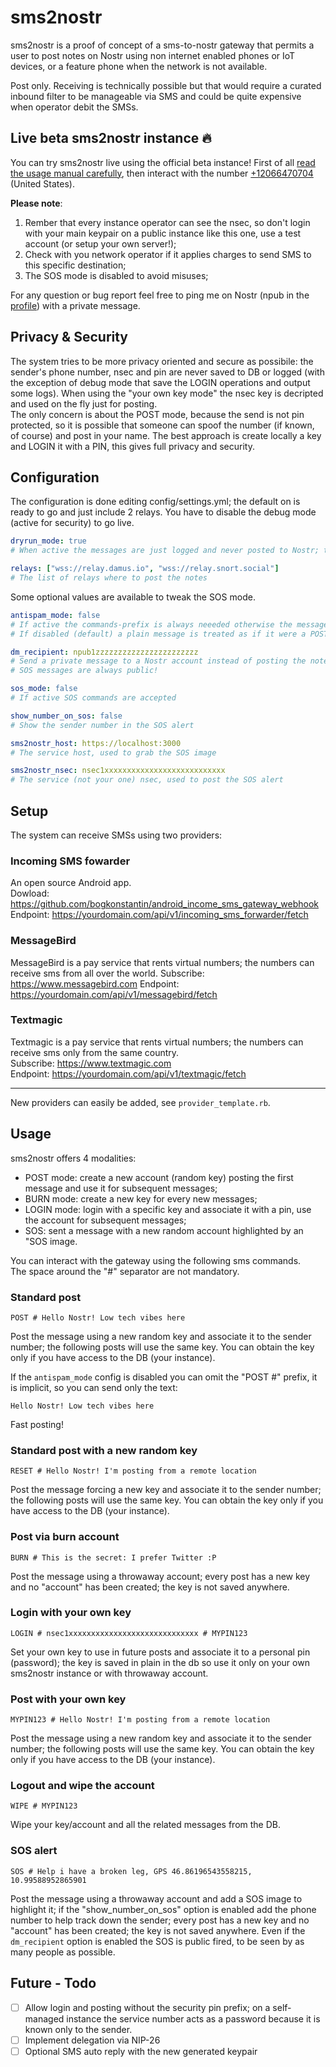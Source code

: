 # sms2nostr

sms2nostr is a proof of concept of a sms-to-nostr gateway that permits a user to post notes on Nostr using non internet enabled phones or IoT devices, or a feature phone when the network is not available.

Post only. Receiving is technically possible but that would require a curated inbound filter to be manageable via SMS and could be quite expensive when operator debit the SMSs.

## Live beta sms2nostr instance 🔥

You can try sms2nostr live using the official beta instance! First of all [read the usage manual carefully](#usage), then interact with the number [+12066470704](tel:+12066470704) (United States).

**Please note**:

1) Rember that every instance operator can see the nsec, so don't login with your main keypair on a public instance like this one, use a test account (or setup your own server!);
2) Check with you network operator if it applies charges to send SMS to this specific destination;
3) The SOS mode is disabled to avoid misuses;

For any question or bug report feel free to ping me on Nostr (npub in the [profile](https://github.com/dtonon)) with a private message.

## Privacy & Security

The system tries to be more privacy oriented and secure as possibile: the sender's phone number, nsec and pin are never saved to DB or logged (with the exception of debug mode that save the LOGIN operations and output some logs).
When using the "your own key mode" the nsec key is decripted and used on the fly just for posting.  
The only concern is about the POST mode, because the send is not pin protected, so it is possible that someone can spoof the number (if known, of course) and post in your name.
The best approach is create locally a key and LOGIN it with a PIN, this gives full privacy and security.

## Configuration

The configuration is done editing config/settings.yml; the default on is ready to go and just include 2 relays. You have to disable the debug mode (active for security) to go live.

```yml
dryrun_mode: true
# When active the messages are just logged and never posted to Nostr; the LOGIN / WIPE commands are saved to DB

relays: ["wss://relay.damus.io", "wss://relay.snort.social"]
# The list of relays where to post the notes
```

Some optional values are available to tweak the SOS mode.

```yml
antispam_mode: false
# If active the commands-prefix is always neeeded otherwise the message is discarted
# If disabled (default) a plain message is treated as if it were a POST

dm_recipient: npub1zzzzzzzzzzzzzzzzzzzzzzz
# Send a private message to a Nostr account instead of posting the note publicly; useful for testing purpose or management of IoT devices
# SOS messages are always public!

sos_mode: false
# If active SOS commands are accepted

show_number_on_sos: false
# Show the sender number in the SOS alert

sms2nostr_host: https://localhost:3000
# The service host, used to grab the SOS image

sms2nostr_nsec: nsec1xxxxxxxxxxxxxxxxxxxxxxxxxxx
# The service (not your one) nsec, used to post the SOS alert
```

## Setup

The system can receive SMSs using two providers:

### Incoming SMS fowarder
An open source Android app.  
Dowload: https://github.com/bogkonstantin/android_income_sms_gateway_webhook  
Endpoint: https://yourdomain.com/api/v1/incoming_sms_forwarder/fetch

### MessageBird
MessageBird is a pay service that rents virtual numbers; the numbers can receive sms from all over the world.
Subscribe: https://www.messagebird.com
Endpoint: https://yourdomain.com/api/v1/messagebird/fetch

### Textmagic
Textmagic is a pay service that rents virtual numbers; the numbers can receive sms only from the same country.  
Subscribe: https://www.textmagic.com  
Endpoint: https://yourdomain.com/api/v1/textmagic/fetch

---

New providers can easily be added, see `provider_template.rb`.

## Usage

sms2nostr offers 4 modalities:

* POST mode: create a new account (random key) posting the first message and use it for subsequent messages;
* BURN mode: create a new key for every new messages;
* LOGIN mode: login with a specific key and associate it with a pin, use the account for subsequent messages; 
* SOS: sent a message with a new random account highlighted by an "SOS image.

You can interact with the gateway using the following sms commands.  
The space around the "#" separator are not mandatory.

### Standard post
```
POST # Hello Nostr! Low tech vibes here
```
Post the message using a new random key and associate it to the sender number; the following posts will use the same key. You can obtain the key only if you have access to the DB (your instance).

If the `antispam_mode` config is disabled you can omit the "POST #" prefix, it is implicit, so you can send only the text:

```
Hello Nostr! Low tech vibes here
```
Fast posting!

### Standard post with a new random key
```
RESET # Hello Nostr! I'm posting from a remote location
```
Post the message forcing a new key and associate it to the sender number; the following posts will use the same key. You can obtain the key only if you have access to the DB (your instance).

### Post via burn account
```
BURN # This is the secret: I prefer Twitter :P
```
Post the message using a throwaway account; every post has a new key and no "account" has been created; the key is not saved anywhere.

### Login with your own key
```
LOGIN # nsec1xxxxxxxxxxxxxxxxxxxxxxxxxxxxx # MYPIN123
```
Set your own key to use in future posts and associate it to a personal pin (password); the key is saved in plain in the db so use it only on your own sms2nostr instance or with throwaway account.

### Post with your own key
```
MYPIN123 # Hello Nostr! I'm posting from a remote location
```
Post the message using a new random key and associate it to the sender number; the following posts will use the same key. You can obtain the key only if you have access to the DB (your instance).

### Logout and wipe the account
```
WIPE # MYPIN123
```
Wipe your key/account and all the related messages from the DB.

### SOS alert
```
SOS # Help i have a broken leg, GPS 46.86196543558215, 10.99588952865901
```
Post the message using a throwaway account and add a SOS image to highlight it; if the "show_number_on_sos" option is enabled add the phone number to help track down the sender; every post has a new key and no "account" has been created; the key is not saved anywhere.
Even if the `dm_recipient` option is enabled the SOS is public fired, to be seen by as many people as possible.

## Future - Todo

- [ ] Allow login and posting without the security pin prefix; on a self-managed instance the service number acts as a password because it is known only to the sender.
- [ ] Implement delegation via NIP-26
- [ ] Optional SMS auto reply with the new generated keypair